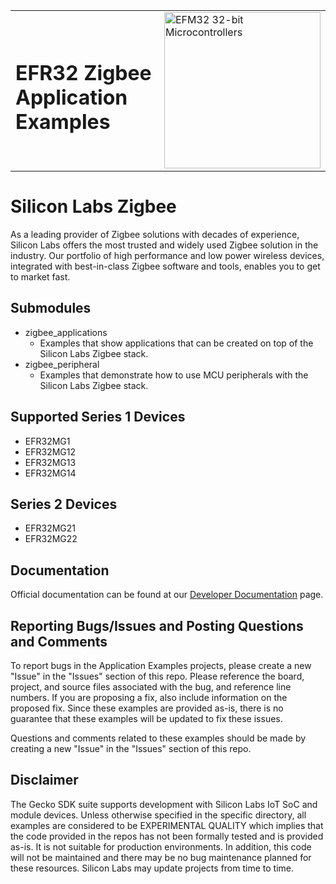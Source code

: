 <table border="0">
  <tr>
    <td align="left" valign="middle">
    <h1>EFR32 Zigbee Application Examples</h1>
  </td>
  <td align="left" valign="middle">
    <a href="https://www.silabs.com/wireless/zigbee">
      <img src="http://pages.silabs.com/rs/634-SLU-379/images/WGX-transparent.png"  title="Silicon Labs Gecko and Wireless Gecko MCUs" alt="EFM32 32-bit Microcontrollers" width="250"/>
    </a>
  </td>
  </tr>
</table>

# Silicon Labs Zigbee #

As a leading provider of Zigbee solutions with decades of experience, Silicon Labs offers the most trusted and widely used Zigbee solution in the industry. Our portfolio of high performance and low power wireless devices, integrated with best-in-class Zigbee software and tools, enables you to get to market fast.

## Submodules ##

- zigbee\_applications
  - Examples that show applications that can be created on top of the Silicon Labs Zigbee stack.
- zigbee\_peripheral
  - Examples that demonstrate how to use MCU peripherals with the Silicon Labs Zigbee stack.

## Supported Series 1 Devices ##

- EFR32MG1
- EFR32MG12
- EFR32MG13
- EFR32MG14

## Series 2 Devices ##

- EFR32MG21
- EFR32MG22

## Documentation ##

Official documentation can be found at our [Developer Documentation](https://docs.silabs.com/zigbee/latest/) page.

## Reporting Bugs/Issues and Posting Questions and Comments ##

To report bugs in the Application Examples projects, please create a new "Issue" in the "Issues" section of this repo. Please reference the board, project, and source files associated with the bug, and reference line numbers. If you are proposing a fix, also include information on the proposed fix. Since these examples are provided as-is, there is no guarantee that these examples will be updated to fix these issues.

Questions and comments related to these examples should be made by creating a new "Issue" in the "Issues" section of this repo.

## Disclaimer ##

The Gecko SDK suite supports development with Silicon Labs IoT SoC and module devices. Unless otherwise specified in the specific directory, all examples are considered to be EXPERIMENTAL QUALITY which implies that the code provided in the repos has not been formally tested and is provided as-is.  It is not suitable for production environments.  In addition, this code will not be maintained and there may be no bug maintenance planned for these resources. Silicon Labs may update projects from time to time.
